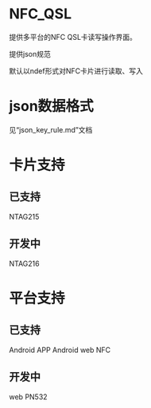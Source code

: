 # NFC_QSL
提供多平台的NFC QSL卡读写操作界面。

提供json规范

默认以ndef形式对NFC卡片进行读取、写入

# json数据格式
见“json_key_rule.md”文档

# 卡片支持

## 已支持
NTAG215

## 开发中
NTAG216

# 平台支持

## 已支持
Android APP
Android web NFC

## 开发中
web PN532

